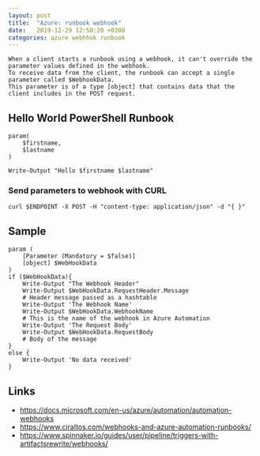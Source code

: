 ```yaml
---
layout: post
title:  "Azure: runbook webhook"
date:   2019-12-29 12:50:20 +0200
categories: azure webhhok runbook
---
```


````
When a client starts a runbook using a webhook, it can't override the parameter values defined in the webhook. 
To receive data from the client, the runbook can accept a single parameter called $WebhookData. 
This parameter is of a type [object] that contains data that the client includes in the POST request.
````

## Hello World PowerShell Runbook

````
param(
    $firstname,
    $lastname
)

Write-Output "Hello $firstname $lastname"
````

### Send parameters to webhook with CURL

````
curl $ENDPOINT -X POST -H "content-type: application/json" -d "{ }"
````

## Sample

````
param (
    [Parameter (Mandatory = $false)]
    [object] $WebHookData
)
if ($WebHookData){
    Write-Output "The Webhook Header"
    Write-Output $WebHookData.RequestHeader.Message
    # Header message passed as a hashtable 
    Write-Output 'The Webhook Name'
    Write-Output $WebHookData.WebhookName
    # This is the name of the webhook in Azure Automation
    Write-Output 'The Request Body'
    Write-Output $WebHookData.RequestBody
    # Body of the message
}
else {
    Write-Output 'No data received'
}

````

## Links

* https://docs.microsoft.com/en-us/azure/automation/automation-webhooks
* https://www.ciraltos.com/webhooks-and-azure-automation-runbooks/
* https://www.spinnaker.io/guides/user/pipeline/triggers-with-artifactsrewrite/webhooks/
